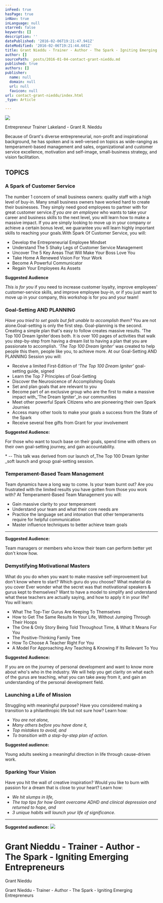 ```yaml
---
inFeed: true
hasPage: true
inNav: true
inLanguage: null
starred: false
keywords: []
description: ''
datePublished: '2016-02-06T19:21:47.941Z'
dateModified: '2016-02-06T19:21:44.601Z'
title: Grant Nieddu - Trainer - Author - The Spark - Igniting Emerging Entrepreneurs
author: []
sourcePath: _posts/2016-01-04-contact-grant-nieddu.md
published: true
authors: []
publisher:
  name: null
  domain: null
  url: null
  favicon: null
url: contact-grant-nieddu/index.html
_type: Article

---
```

![](https://imgflo.herokuapp.com/graph/vahj1ThiexotieMo/690b23b034a172caf10b010706322f00/passthrough.jpg?height=547&input=https%3A%2F%2Fs3-us-west-2.amazonaws.com%2Fthe-grid-img%2Fp%2F168f3fa6f907d7cf819e26a8d719c6da9adbce12.jpg&width=410)

Entrepreneur Trainer Lakeland - Grant R. Nieddu

Because of Grant's diverse entrepreneurial, non-profit and inspirational background, he has spoken and is well-versed on topics as wide-ranging as temperament-based management and sales, organizational and customer service excellence, motivation and self-image, small-business strategy, and vision facilitation.

## TOPICS

### A Spark of Customer Service

The number 1 concern of small business owners: quality staff with a high level of buy-in. Many small business owners have worked hard to create their businesses. They simply need good employees to partner with for great customer service._If you are an employee_ who wants to take your career and business skills to the next level, you will learn how to make a massive impact. If you are simply looking to move up in your company or achieve a certain bonus level, we guarantee you will learn highly important skills to reaching your goals.With Spark Of Customer Service, you will:

* Develop the Entrepreneurial Employee Mindset
* Understand The 5 Shaky Legs of Customer Service Management
* Uncover The 5 Key Areas That Will Make Your Boss Love You
* Take Home A Renewed Vision For Your Work
* Become A Powerful Communicator
* Regain Your Employees As Assets

**Suggested Audience**

_This is for you_ if you need to increase customer loyalty, improve employees' customer-service skills, and improve employee buy-in, or if you just want to move up in your company, this workshop is for you and your team!

### Goal-Setting AND PLANNING

_Have you tried to set goals but felt unable to accomplish them?_ You are not alone.Goal-setting is only the first step. Goal-planning is the second. Creating a simple plan that's easy to follow creates massive results. 'The Top 100 Dream Igniter'does both. It is over 100 pages of activities that walk you step-by-step from having a dream list to having a plan that you are passionate to accomplish. _'The Top 100 Dream Igniter'_ was created to help people this them, people like you, to achieve more. At our Goal-Setting AND PLANNING Session you will:

* Receive a limited First-Edition of _'The Top 100 Dream Igniter'_ goal-setting guide, signed
* Learn the Top 7 Principles of Goal-Setting
* Discover the Neurosicence of Accomplishing Goals
* Set and plan goals that are relevant to you
* Become part of an exclusive group who are the first to make a massive impact with_'The Dream Igniter'_in our communities
* Meet other powerful Spark Citizens who are pioneering their own Spark Journies
* Access many other tools to make your goals a success from the State of the Spark
* Receive several free gifts from Grant for your involvement

**Suggested Audience:**

For those who want to touch base on their goals, spend time with others on their own goal-setting journey, and gain accountability.

\* -- This talk was derived from our launch of_The Top 100 Dream Igniter _soft launch and group goal-setting session.

### Temperament-Based Team Management

Team dynamics have a long way to come. Is your team burnt out? Are you frustrated with the limited results you have gotten from those you work with? At Temperament-Based Team Management you will:

* Gain massive clarity to your temperament
* Understand your team and what their core needs are
* Practice the language set and intonation that other temperaments require for helpful communication
* Master influence techniques to better achieve team goals

****

**Suggested Audience:**

Team managers or members who know their team can perform better yet don't know how.

### Demystifying Motivational Masters

What do you do when you want to make massive self-improvement but don't know where to start? Which guru do you choose? What material do you cover Ever wonder what the secret was that motivational speakers & gurus kept to themselves? Want to have a model to simplify and understand what these teachers are actually saying, and how to apply it in your life? You will learn:

* What The Top-Tier Gurus Are Keeping To Themselves
* How to Get The Same Results In Your Life, Without Jumping Through Their Hoops
* The One & Only Story Being Told Throughout Time, & What It Means For You
* The Positive-Thinking Family Tree
* How To Choose A Teacher Right For You
* A Model For Approaching Any Teaching & Knowing If Its Relevant To You

**Suggested Audience:**

If you are on the journey of personal development and want to know more about who's who in the industry. We will help you get clarity on what each of the gurus are teaching, what you can take away from it, and gain an understanding of the personal development field.

### Launching a Life of Mission

Struggling with meaningful purpose? Have you considered making a transition to a philanthropic life but not sure how? Learn how:

* _You are not alone,_
* _Many others before you have done it,_
* _Top mistakes to avoid, and_
* _To transition with a step-by-step plan of action._

**Suggested audience:**

Young adults seeking a meaningful direction in life through cause-driven work.

### Sparking Your Vision

Have you hit the wall of creative inspiration? Would you like to burn with passion for a dream that is close to your heart? Learn how:

* _We hit slumps in life,_
* _The top tips for how Grant overcame ADHD and clinical depression and returned to hope, and_
* _3 unique habits will launch your life of significance._

****

**Suggested audience:**
![](https://imgflo.herokuapp.com/graph/vahj1ThiexotieMo/0c97696376f0a52c49094806596475f4/passthrough.jpg?height=600&input=https%3A%2F%2Fs3-us-west-2.amazonaws.com%2Fthe-grid-img%2Fp%2F06f67c984b95e39733931455fd961b0d18464bdb.jpg&width=600)

# Grant Nieddu - Trainer - Author - The Spark - Igniting Emerging Entrepreneurs

Grant Nieddu

Grant Nieddu - Trainer - Author - The Spark - Igniting Emerging Entrepreneurs